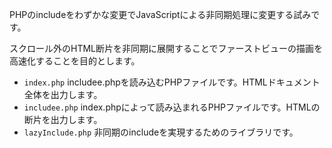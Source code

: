 PHPのincludeをわずかな変更でJavaScriptによる非同期処理に変更する試みです。

スクロール外のHTML断片を非同期に展開することでファーストビューの描画を高速化することを目的とします。

* `index.php` includee.phpを読み込むPHPファイルです。HTMLドキュメント全体を出力します。
* `includee.php` index.phpによって読み込まれるPHPファイルです。HTMLの断片を出力します。
* `lazyInclude.php` 非同期のincludeを実現するためのライブラリです。
